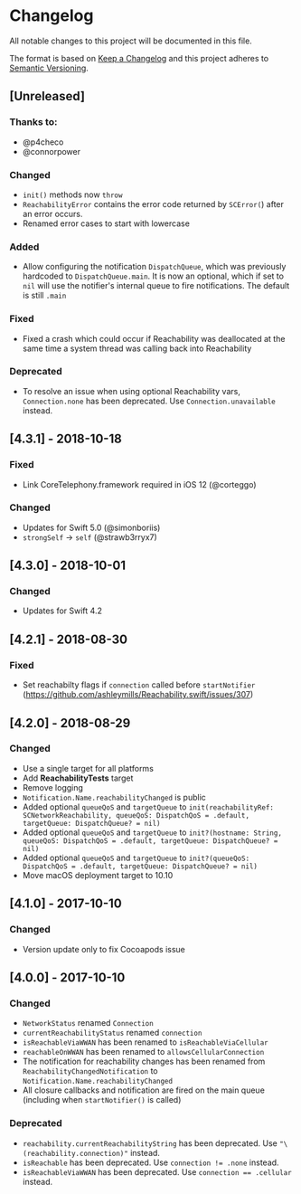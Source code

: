 
# Changelog
All notable changes to this project will be documented in this file.

The format is based on [Keep a Changelog](http://keepachangelog.com/en/1.0.0/)
and this project adheres to [Semantic Versioning](http://semver.org/spec/v2.0.0.html).

## [Unreleased]
### Thanks to:  
- @p4checo
- @connorpower

### Changed
- `init()` methods now `throw`
- `ReachabilityError` contains the error code returned by `SCError(`) after an error occurs.
- Renamed error cases to start with lowercase
### Added
- Allow configuring the notification `DispatchQueue`, which was previously hardcoded to `DispatchQueue.main`. It is now an optional, which if set to `nil` will use the notifier's internal queue to fire notifications. The default is still `.main`
### Fixed
- Fixed a crash which could occur if Reachability was deallocated at the same time a system thread was calling back into Reachability
### Deprecated
- To resolve an issue when using optional Reachability vars, `Connection.none` has been deprecated. Use `Connection.unavailable` instead.
    

## [4.3.1] - 2018-10-18
### Fixed 
- Link CoreTelephony.framework required in iOS 12 (@corteggo)
### Changed 
- Updates for Swift 5.0 (@simonboriis)
- `strongSelf` -> `self` (@strawb3rryx7)

## [4.3.0] - 2018-10-01
### Changed 
- Updates for Swift 4.2

## [4.2.1] - 2018-08-30
### Fixed 
- Set reachabilty flags if `connection` called before `startNotifier` (https://github.com/ashleymills/Reachability.swift/issues/307)

## [4.2.0] - 2018-08-29
### Changed
- Use a single target for all platforms
- Add **ReachabilityTests** target
- Remove logging
- `Notification.Name.reachabilityChanged` is public
- Added optional `queueQoS`  and `targetQueue` to `init(reachabilityRef: SCNetworkReachability, queueQoS: DispatchQoS = .default, targetQueue: DispatchQueue? = nil)`
- Added optional `queueQoS`  and `targetQueue` to `init?(hostname: String, queueQoS: DispatchQoS = .default, targetQueue: DispatchQueue? = nil)`
- Added optional `queueQoS`  and `targetQueue` to `init?(queueQoS: DispatchQoS = .default, targetQueue: DispatchQueue? = nil)`
- Move macOS deployment target to 10.10


## [4.1.0] - 2017-10-10
### Changed

- Version update only to fix Cocoapods issue

## [4.0.0] - 2017-10-10
### Changed
- `NetworkStatus` renamed `Connection`
- `currentReachabilityStatus` renamed `connection`
- `isReachableViaWWAN` has been renamed to `isReachableViaCellular`
- `reachableOnWWAN` has been renamed to `allowsCellularConnection`
- The notification for reachability changes has been renamed from `ReachabilityChangedNotification` to `Notification.Name.reachabilityChanged`
- All closure callbacks and notification are fired on the main queue (including when `startNotifier()` is called)

### Deprecated
- `reachability.currentReachabilityString` has been deprecated. Use `"\(reachability.connection)"` instead.
- `isReachable` has been deprecated. Use `connection != .none` instead.
- `isReachableViaWWAN` has been deprecated. Use `connection == .cellular` instead.
